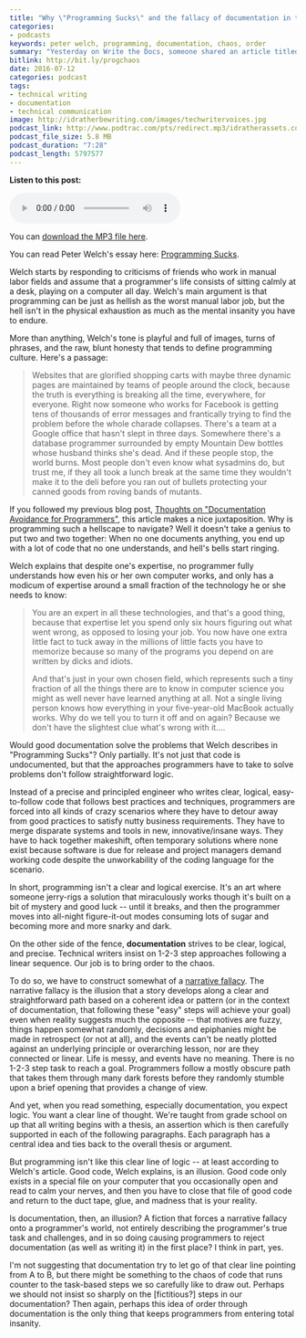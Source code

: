 ```yaml
---
title: "Why \"Programming Sucks\" and the fallacy of documentation in the context of code chaos"
categories:
- podcasts
keywords: peter welch, programming, documentation, chaos, order
summary: "Yesterday on Write the Docs, someone shared an article titled \"Programming Sucks\", by Peter Welch. More than just a developer monologue, this article seems to hit on universal truths about programming, so much so that the article has been translated into 10 languages and even has a professionally-read audio version on iTunes (which I bought for $2)."
bitlink: http://bit.ly/progchaos
date: 2016-07-12
categories: podcast
tags:
- technical writing
- documentation
- technical communication
image: http://idratherbewriting.com/images/techwritervoices.jpg
podcast_link: http://www.podtrac.com/pts/redirect.mp3/idratherassets.com/podcasts/programming-sucks-fallacy.mp3
podcast_file_size: 5.8 MB
podcast_duration: "7:28"
podcast_length: 5797577
---
```


<div class="audioControls">
<p><b>Listen to this post:</b></p>
<p><audio controls="controls"><source src="http://www.podtrac.com/pts/redirect.mp3/idratherassets.com/podcasts/programming-sucks-fallacy.mp3" type="audio/mpeg" /></audio></p>

<p>You can <a href="http://www.podtrac.com/pts/redirect.mp3/idratherassets.com/podcasts/programming-sucks-fallacy.mp3" alt="Why Programming Sucks and the fallacy of documentation in the context of code chaos">download the MP3 file here</a>.</p>
</div>


You can read Peter Welch's essay here: [Programming Sucks](http://www.stilldrinking.org/programming-sucks).

Welch starts by responding to criticisms of friends who work in manual labor fields and assume that a programmer's life consists of sitting calmly at a desk, playing on a computer all day. Welch's main argument is that programming can be just as hellish as the worst manual labor job, but the hell isn't in the physical exhaustion as much as the mental insanity you have to endure.

More than anything, Welch's tone is playful and full of images, turns of phrases, and the raw, blunt honesty that tends to define programming culture. Here's a passage:

>Websites that are glorified shopping carts with maybe three dynamic pages are maintained by teams of people around the clock, because the truth is everything is breaking all the time, everywhere, for everyone. Right now someone who works for Facebook is getting tens of thousands of error messages and frantically trying to find the problem before the whole charade collapses. There's a team at a Google office that hasn't slept in three days. Somewhere there's a database programmer surrounded by empty Mountain Dew bottles whose husband thinks she's dead. And if these people stop, the world burns. Most people don't even know what sysadmins do, but trust me, if they all took a lunch break at the same time they wouldn't make it to the deli before you ran out of bullets protecting your canned goods from roving bands of mutants.

If you followed my previous blog post, [Thoughts on "Documentation Avoidance for Programmers"](http://idratherbewriting.com/2016/07/09/programmer-explains-how-to-get-out-of-writing-documentation/), this article makes a nice juxtaposition. Why is programming such a hellscape to navigate? Well it doesn't take a genius to put two and two together: When no one documents anything, you end up with a lot of code that no one understands, and hell's bells start ringing.

Welch explains that despite one's expertise, no programmer fully understands how even his or her own computer works, and only has a modicum of expertise around a small fraction of the technology he or she needs to know:

>You are an expert in all these technologies, and that's a good thing, because that expertise let you spend only six hours figuring out what went wrong, as opposed to losing your job. You now have one extra little fact to tuck away in the millions of little facts you have to memorize because so many of the programs you depend on are written by dicks and idiots.
>
>And that's just in your own chosen field, which represents such a tiny fraction of all the things there are to know in computer science you might as well never have learned anything at all. Not a single living person knows how everything in your five-year-old MacBook actually works. Why do we tell you to turn it off and on again? Because we don't have the slightest clue what's wrong with it....

Would good documentation solve the problems that Welch describes in "Programming Sucks"? Only partially. It's not just that code is undocumented, but that the approaches programmers have to take to solve problems don't follow straightforward logic.

Instead of a precise and principled engineer who writes clear, logical, easy-to-follow code that follows best practices and techniques, programmers are forced into all kinds of crazy scenarios where they have to detour away from good practices to satisfy nutty business requirements. They have to merge disparate systems and tools in new, innovative/insane ways. They have to hack together makeshift, often temporary solutions where none exist because software is due for release and project managers demand working code despite the unworkability of the coding language for the scenario.

In short, programming isn't a clear and logical exercise. It's an art where someone jerry-rigs a solution that miraculously works though it's built on a bit of mystery and good luck -- until it breaks, and then the programmer moves into all-night figure-it-out modes consuming lots of sugar and becoming more and more snarky and dark.

On the other side of the fence, **documentation** strives to be clear, logical, and precise. Technical writers insist on 1-2-3 step approaches following a linear sequence. Our job is to bring order to the chaos.

To do so, we have to construct somewhat of a [narrative fallacy](https://wiki.lesswrong.com/wiki/Narrative_fallacy). The narrative fallacy is the illusion that a story develops along a clear and straightforward path based on a coherent idea or pattern (or in the context of documentation, that following these "easy" steps will achieve your goal) even when reality suggests much the opposite -- that motives are fuzzy, things happen somewhat randomly, decisions and epiphanies might be made in retrospect (or not at all), and the events can't be neatly plotted against an underlying principle or overarching lesson, nor are they connected or linear. Life is messy, and events have no meaning. There is no 1-2-3 step task to reach a goal. Programmers follow a mostly obscure path that takes them through many dark forests before they randomly stumble upon a brief opening that provides a change of view.

And yet, when you read something, especially documentation, you expect logic. You want a clear line of thought. We're taught from grade school on up that all writing begins with a thesis, an assertion which is then carefully supported in each of the following paragraphs. Each paragraph has a central idea and ties back to the overall thesis or argument.

But programming isn't like this clear line of logic -- at least according to Welch's article. Good code, Welch explains, is an illusion. Good code only exists in a special file on your computer that you occasionally open and read to calm your nerves, and then you have to close that file of good code and return to the duct tape, glue, and madness that is your reality.

Is documentation, then, an illusion? A fiction that forces a narrative fallacy onto a programmer's world, not entirely describing the programmer's true task and challenges, and in so doing causing programmers to reject documentation (as well as writing it) in the first place? I think in part, yes.

I'm not suggesting that documentation try to let go of that clear line pointing from A to B, but there might be something to the chaos of code that runs counter to the task-based steps we so carefully like to draw out. Perhaps we should not insist so sharply on the [fictitious?] steps in our documentation? Then again, perhaps this idea of order through documentation is the only thing that keeps programmers from entering total insanity.


